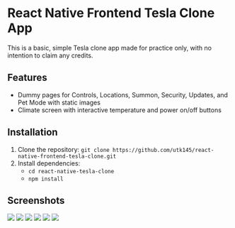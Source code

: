 # React Native Frontend Tesla Clone App
This is a basic, simple Tesla clone app made for practice only, with no intention to claim any credits.

## Features
- Dummy pages for Controls, Locations, Summon, Security, Updates, and Pet Mode with static images
- Climate screen with interactive temperature and power on/off buttons

## Installation
1. Clone the repository: `git clone https://github.com/utk145/react-native-frontend-tesla-clone.git`
2. Install dependencies: 
    - `cd react-native-tesla-clone`
    - `npm install`

## Screenshots
    
<img src="/screenshots/Screenshot_2023-04-09-14-24-30-578_host.exp.exponent.png">
<img src="/screenshots/Screenshot_2023-04-09-14-24-36-649_host.exp.exponent.png">
<img src="/screenshots/Screenshot_2023-04-09-14-24-52-140_host.exp.exponent.png">
<img src="/screenshots/Screenshot_2023-04-09-14-24-59-782_host.exp.exponent.png">
<img src="/screenshots/Screenshot_2023-04-09-14-25-04-281_host.exp.exponent.png">
<img src="/screenshots/Screenshot_2023-04-09-14-25-29-095_host.exp.exponent.png">
    
